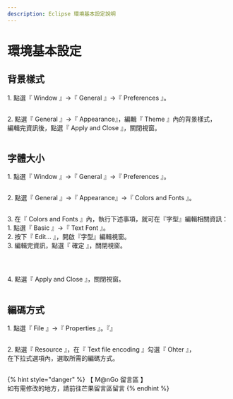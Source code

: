 ```yaml
---
description: Eclipse 環境基本設定說明
---
```


# 環境基本設定

## 背景樣式

1\. 點選『 Window 』->『 General 』->『 Preferences 』。

<figure><img src="../../../../../.gitbook/assets/0031.png" alt=""><figcaption></figcaption></figure>

2\. 點選『 General 』->『 Appearance』，編輯『 Theme 』內的背景樣式，\
&#x20;   編輯完資訊後，點選『 Apply and Close 』，關閉視窗。

<figure><img src="../../../../../.gitbook/assets/0032.png" alt=""><figcaption></figcaption></figure>

## 字體大小

1\. 點選『 Window 』->『 General 』->『 Preferences 』。

<figure><img src="../../../../../.gitbook/assets/0031.png" alt=""><figcaption></figcaption></figure>

2\. 點選『 General 』->『 Appearance』->『 Colors and Fonts 』。

<figure><img src="../../../../../.gitbook/assets/0033 (1).png" alt=""><figcaption></figcaption></figure>

3\. 在『 Colors and Fonts 』內，執行下述事項，就可在『字型』編輯相關資訊：\
&#x20;   1\. 點選『 Basic 』->『 Text Font 』。\
&#x20;   2\. 按下『 Edit... 』，開啟『字型』編輯視窗。\
&#x20;   3\. 編輯完資訊，點選『 確定 』，關閉視窗。

<div>

<figure><img src="../../../../../.gitbook/assets/0033.png" alt=""><figcaption></figcaption></figure>

 

<figure><img src="../../../../../.gitbook/assets/0034.png" alt=""><figcaption></figcaption></figure>

 

<figure><img src="../../../../../.gitbook/assets/0035.png" alt=""><figcaption></figcaption></figure>

</div>

4\. 點選『 Apply and Close 』，關閉視窗。

<figure><img src="../../../../../.gitbook/assets/0036.png" alt=""><figcaption></figcaption></figure>

## 編碼方式

1\. 點選『 File 』->『 Properties 』。『』

<figure><img src="../../../../../.gitbook/assets/0037.png" alt=""><figcaption></figcaption></figure>

2\. 點選『 Resource 』，在『 Text file encoding 』勾選『 Ohter 』，\
&#x20;   在下拉式選項內，選取所需的編碼方式。

<figure><img src="../../../../../.gitbook/assets/0038.png" alt=""><figcaption></figcaption></figure>



{% hint style="danger" %}
【 M@nGo 留言區 】\
如有需修改的地方，請前往芒果留言區留言
{% endhint %}
